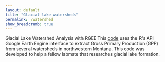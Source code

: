 ```yaml
---
layout: default
title: "Glacial lake watersheds"
permalink: /watershed
show_breadcrumb: true
---
```


Glacial Lake Watershed Analysis with RGEE
This [code](https://github.com/mariejohnson/portfolio/blob/master/watershedAnalysis/code/watershedGPP.R) uses the R's API Google Earth Engine interface to extract Gross Primary Production (GPP) from several watersheds in northwestern Montana. This code was developed to help a fellow labmate that researches glacial lake formation.
